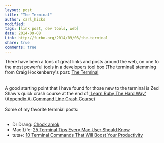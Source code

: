 ```yaml
---
layout: post
title: "The Terminal"
author: carl_hicks 
modified:
tags: [link post, dev tools, web]
date: 2014-09-08
Link: http://furbo.org/2014/09/03/the-terminal
share: true
comments: true
---
```


There have been a tons of great links and posts around the web, on one fo the most powerful tools in a developers tool box (The terminal) stemming from Craig Hockenberry's post: [The Terminal](http://furbo.org/2014/09/03/the-terminal/)  
<br>  
A good starting point that I have found for those new to the terminal is Zed Shaw's quick crash course at the end of ['Learn Ruby The Hard Way'](http://ruby.learncodethehardway.org/book/) ([Appendix A: Command Line Crash Course](http://ruby.learncodethehardway.org/book/appendixa.html))  
<br>
Some of my favorite termnial posts:  
<br>
* Dr Drang: [Chock amok](http://www.leancrew.com/all-this/2014/09/chock-amok/)  
* Mac|Life: [25 Terminal Tips Every Mac User Should Know](http://www.maclife.com/article/feature/25_terminal_tips_every_mac_user_should_know)  
* tuts+: [10 Terminal Commands That Will Boost Your Productivity](http://code.tutsplus.com/articles/10-terminal-commands-that-will-boost-your-productivity--net-14105)

